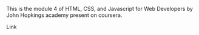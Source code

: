 This is the module 4 of HTML, CSS, and Javascript for Web Developers by John Hopkings academy present on coursera.


Link
